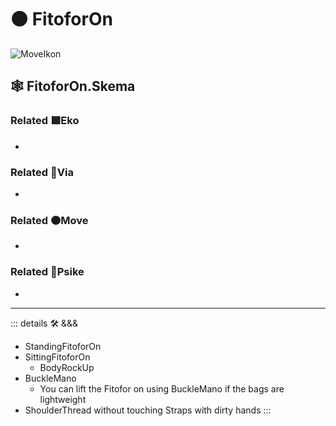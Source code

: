 # 🟠 <move>FitoforOn</move>

![MoveIkon](/Move/Move_Ikon.png)

## 🕸 FitoforOn.Skema

### Related 🟩<eko>Eko</eko>

-

### Related 🔻<via>Via</via>

-

### Related 🟠<move>Move</move>

-

### Related 💜<psike>Psike</psike>

-

---

<!-- =================================================== -->
<!-- =================================================== -->
<!-- =================================================== -->
<!-- =================================================== -->
<!-- =================================================== -->
::: details 🛠 <dev>&&&</dev>

- StandingFitoforOn
- SittingFitoforOn
    - BodyRockUp
- BuckleMano
    - You can lift the Fitofor on using BuckleMano if the bags are lightweight
- ShoulderThread without touching Straps with dirty hands
:::
